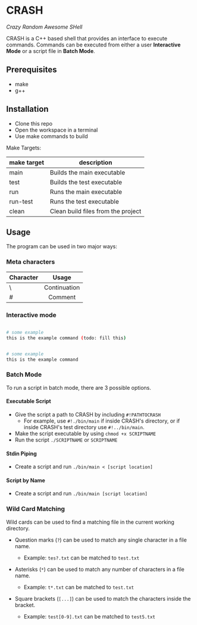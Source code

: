 # CRASH
*Crazy Random Awesome SHell*

CRASH is a C++ based shell that provides an interface to execute commands. Commands can be executed from either a user **Interactive Mode** or a script file in **Batch Mode**.

## Prerequisites
- make
- g++

## Installation

- Clone this repo
- Open the workspace in a terminal
- Use make commands to build

Make Targets:

| make target | description                        |
|-------------|------------------------------------|
| main        | Builds the main executable         |
| test        | Builds the test executable         |
| run         | Runs the main executable           |
| run-test    | Runs the test executable           |
| clean       | Clean build files from the project |

## Usage

The program can be used in two major ways:

### Meta characters
| Character  | Usage |
| ------ |:-------------:|
| \      | Continuation         |
| #      | Comment              |

### Interactive mode

```bash

# some example
this is the example command (todo: fill this)


# some example
this is the example command

```

### Batch Mode

To run a script in batch mode, there are 3 possible options.

#### Executable Script
- Give the script a path to CRASH by including `#!PATHTOCRASH` 
    - For example, use `#!./bin/main` if inside CRASH's directory, or if inside CRASH's test directory use `#!../bin/main`.
- Make the script executable by using `chmod +x SCRIPTNAME`
- Run the script `./SCRIPTNAME` or `SCRIPTNAME`


#### Stdin Piping
- Create a script and run `./bin/main < [script location]`

#### Script by Name
- Create a script and run `./bin/main [script location]`

### Wild Card Matching

Wild cards can be used to find a matching file in the current working directory.

- Question marks (`?`) can be used to match any single character in a file name.
    - Example: `tes?.txt` can be matched to `test.txt`

- Asterisks (`*`) can be used to match any number of characters in a file name.
    - Example: `t*.txt` can be matched to `test.txt`

- Square brackets (`[...]`) can be used to match the characters inside the bracket.
    - Example: `test[0-9].txt` can be matched to `test5.txt`